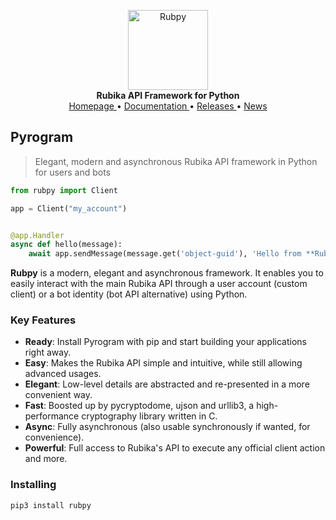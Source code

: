<p align="center">
    <a href="github.address">
        <img src="https://upcdn.io/W142hJk/thumbnail/demo/4mrDXtYPJA.png.crop" alt="Rubpy" width="128">
    </a>
    <br>
    <b>Rubika API Framework for Python</b>
    <br>
    <a href="">
        Homepage
    </a>
    •
    <a href="">
        Documentation
    </a>
    •
    <a href="">
        Releases
    </a>
    •
    <a href="https://t.me/rubika_library">
        News
    </a>
</p>

## Pyrogram

> Elegant, modern and asynchronous Rubika API framework in Python for users and bots

``` python
from rubpy import Client

app = Client("my_account")


@app.Handler
async def hello(message):
    await app.sendMessage(message.get('object-guid'), 'Hello from **Rubpy**!')


```

**Rubpy** is a modern, elegant and asynchronous framework. It enables you to easily interact with the main Rubika API through a user account (custom client) or a bot
identity (bot API alternative) using Python.


### Key Features

- **Ready**: Install Pyrogram with pip and start building your applications right away.
- **Easy**: Makes the Rubika API simple and intuitive, while still allowing advanced usages.
- **Elegant**: Low-level details are abstracted and re-presented in a more convenient way.
- **Fast**: Boosted up by pycryptodome, ujson and urllib3, a high-performance cryptography library written in C.
- **Async**: Fully asynchronous (also usable synchronously if wanted, for convenience).
- **Powerful**: Full access to Rubika's API to execute any official client action and more.

### Installing

``` bash
pip3 install rubpy
```